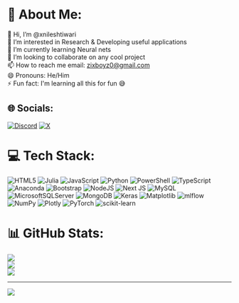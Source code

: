 # 💫 About Me:
👋 Hi, I’m @xnileshtiwari<br>👀 I’m interested in Research & Developing useful applications<br>🌱 I’m currently learning Neural nets<br>💞️ I’m looking to collaborate on any cool project<br>📫 How to reach me email: zixboyz0@gmail.com<br>😄 Pronouns: He/Him<br>⚡ Fun fact: I'm learning all this for fun 😅<br>


## 🌐 Socials:
[![Discord](https://img.shields.io/badge/Discord-%237289DA.svg?logo=discord&logoColor=white)](https://discord.gg/https://discord.gg/WsWWcycJ) [![X](https://img.shields.io/badge/X-black.svg?logo=X&logoColor=white)](https://x.com/xnileshtiwari) 

# 💻 Tech Stack:
![HTML5](https://img.shields.io/badge/html5-%23E34F26.svg?style=plastic&logo=html5&logoColor=white) ![Julia](https://img.shields.io/badge/-Julia-9558B2?style=plastic&logo=julia&logoColor=white) ![JavaScript](https://img.shields.io/badge/javascript-%23323330.svg?style=plastic&logo=javascript&logoColor=%23F7DF1E) ![Python](https://img.shields.io/badge/python-3670A0?style=plastic&logo=python&logoColor=ffdd54) ![PowerShell](https://img.shields.io/badge/PowerShell-%235391FE.svg?style=plastic&logo=powershell&logoColor=white) ![TypeScript](https://img.shields.io/badge/typescript-%23007ACC.svg?style=plastic&logo=typescript&logoColor=white) ![Anaconda](https://img.shields.io/badge/Anaconda-%2344A833.svg?style=plastic&logo=anaconda&logoColor=white) ![Bootstrap](https://img.shields.io/badge/bootstrap-%238511FA.svg?style=plastic&logo=bootstrap&logoColor=white) ![NodeJS](https://img.shields.io/badge/node.js-6DA55F?style=plastic&logo=node.js&logoColor=white) ![Next JS](https://img.shields.io/badge/Next-black?style=plastic&logo=next.js&logoColor=white) ![MySQL](https://img.shields.io/badge/mysql-4479A1.svg?style=plastic&logo=mysql&logoColor=white) ![MicrosoftSQLServer](https://img.shields.io/badge/Microsoft%20SQL%20Server-CC2927?style=plastic&logo=microsoft%20sql%20server&logoColor=white) ![MongoDB](https://img.shields.io/badge/MongoDB-%234ea94b.svg?style=plastic&logo=mongodb&logoColor=white) ![Keras](https://img.shields.io/badge/Keras-%23D00000.svg?style=plastic&logo=Keras&logoColor=white) ![Matplotlib](https://img.shields.io/badge/Matplotlib-%23ffffff.svg?style=plastic&logo=Matplotlib&logoColor=black) ![mlflow](https://img.shields.io/badge/mlflow-%23d9ead3.svg?style=plastic&logo=numpy&logoColor=blue) ![NumPy](https://img.shields.io/badge/numpy-%23013243.svg?style=plastic&logo=numpy&logoColor=white) ![Plotly](https://img.shields.io/badge/Plotly-%233F4F75.svg?style=plastic&logo=plotly&logoColor=white) ![PyTorch](https://img.shields.io/badge/PyTorch-%23EE4C2C.svg?style=plastic&logo=PyTorch&logoColor=white) ![scikit-learn](https://img.shields.io/badge/scikit--learn-%23F7931E.svg?style=plastic&logo=scikit-learn&logoColor=white)
# 📊 GitHub Stats:
![](https://github-readme-stats.vercel.app/api?username=xnileshtiwari&theme=blueberry&hide_border=true&include_all_commits=true&count_private=true)<br/>
![](https://github-readme-streak-stats.herokuapp.com/?user=xnileshtiwari&theme=blueberry&hide_border=true)<br/>
![](https://github-readme-stats.vercel.app/api/top-langs/?username=xnileshtiwari&theme=blueberry&hide_border=true&include_all_commits=true&count_private=true&layout=compact)




---
[![](https://visitcount.itsvg.in/api?id=xnileshtiwari&icon=7&color=10)](https://visitcount.itsvg.in)

<!-- Proudly created with GPRM ( https://gprm.itsvg.in ) -->
